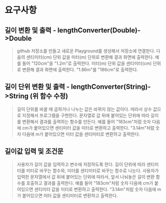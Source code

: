 # 요구사항

## 길이 변환 및 출력 - lengthConverter(Double)->Double
> github 저장소를 만들고 새로운 Playground를 생성해서 저장소에 연결한다.
> 다음의 센티미터(cm) 단위 값을 미터(m) 단위로 변환해 결과 화면에 출력한다.
> 예를 들어 "120cm"을 "1.2m"로 출력한다.
> 미터(m) 단위 값을 센티미터(cm) 단위로 변환해 결과 화면에 출력한다.
> "1.86m"를 "186cm"로 출력한다.

## 길이 단위 변환 및 출력 - lengthConverter(String)->String (위 함수 수정)
> 길이 단위를 바꿀 때 곱하거나 나누는 값은 바뀌지 않는 값이다. 따라서 상수 값으로 지정해서 프로그램을 구현한다.
> 문자열로 값 뒤에 붙어있는 단위에 따라 길이를 변환해서 결과를 출력하는 함수를 만든다.
> 예를 들어 "183cm"처럼 숫자 다음에 cm가 붙어있으면 센티미터 값을 미터로 변환하고 출력한다. "3.14m"처럼 숫자 다음에 m가 붙어있으면 미터 값을 센티미터로 변환하고 출력한다.

## 길이값 입력 및 조건문
> 사용자가 길이 값을 입력하고 변수에 저장하도록 한다.
> 길이 단위에 따라 센티미터를 미터로 바꾸는 함수와, 미터를 센티미터로 바꾸는 함수로 나눈다.
> 사용자가 입력한 문자열에서 값 뒤에 붙어있는 단위에 따라서, 앞서 나눠놓은 길이 변환 함수를 호출하고 결과를 출력한다.
> 예를 들어 "183cm"처럼 숫자 다음에 cm가 붙어있으면 센티미터 값을 미터로 변환하고 출력한다.
> "3.14m"처럼 숫자 다음에 m가 붙어있으면 미터 값을 센티미터로 변환하고 출력한다.
